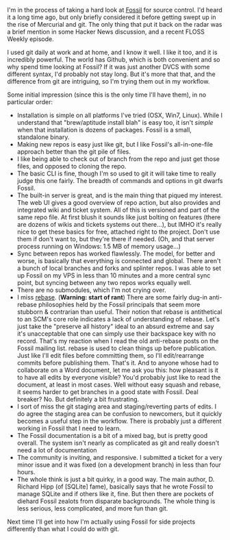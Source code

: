 I'm in the process of taking a hard look at [Fossil]() for source control. I'd heard
it a long time ago, but only briefly considered it before getting swept up in the
rise of Mercurial and git. The only thing that put it back on the radar was a 
brief mention in some Hacker News discussion, and a recent FLOSS Weekly
episode.

I used git daily at work and at home, and I know it well. I like it too, and it is incredibly powerful.  The world has Github, which is both convenient and
so why spend time looking at Fossil? If it was just another DVCS with some
different syntax, I'd probably not stay long. But it's more that that, and the 
difference from git are intriguing, so I'm trying them out in my workflow.

Some initial impression (since this is the only time I'll have them), in no
particular order:

- Installation is simple on all platforms I've tried (OSX, Win7, Linux).  While I understand that "brew/aptitude install blah" is easy too, it isn't _simple_ when
that installation is dozens of packages. Fossil is a small, standalone
binary.
- Making new repos is easy just like git, but I like Fossil's all-in-one-file approach better than the git pile of files.
- I like being able to check out of branch from the repo and just get those files,
and opposed to cloning the repo.
- The basic CLI is fine, though I'm so used to git it will take time to really judge this one fairly. The breadth of commands and options in git dwarfs Fossil.
- The built-in server is great, and is the main thing that piqued my interest. The web UI gives a good overview of repo action, but also provides and integrated wiki and ticket system. All of this is versioned and part of the same repo file. At first blush it sounds like just bolting on features (there are dozens of wikis and tickets systems out there...), but IMHO it's really nice to get these basics for free, attached right to the project. Don't use them if don't want to, but they're there if needed.  (Oh, and that server process running on Windows: 1.5 MB of memory usage...)
- Sync between repos has worked flawlessly. The model, for better and worse, is
basically that everything is connected and global. There aren't a bunch of local
branches and forks and splinter repos.  I was able to set up Fossil on my VPS
in less than 10 minutes and a more central sync point, but syncing between
any two repos works equally well.
- There are no submodules, which I'm not crying over.
- I miss [rebase](https://www.kernel.org/pub/software/scm/git/docs/git-rebase.html). (**Warning: start of rant**) There are some fairly dug-in anti-rebase philosophies held by the
Fossil principals that seem more stubborn & contrarian than useful. Their notion
that rebase is antithetical to an SCM's core role indicates a lack of understanding
of rebase. Let's just take the "preserve all history" ideal to an absurd extreme and
say it's unacceptable that one can simply use their backspace key with no record. That's my reaction when I read the old anti-rebase posts on the Fossil mailing list.
rebase is used to clean things up before publication.  Just like I'll edit files before
committing them, so I'll edit/rearrange commits before publishing them. That's it.
And to anyone whose had to collaborate on a Word document, let me ask you
this: how pleasant is it to have all edits by everyone visible? You'd probably just
like to read the document, at least in most cases. Well without easy squash and
rebase, it seems harder to get branches in a good state with Fossil. Deal breaker? No. But definitely a bit frustrating.
- I sort of miss the git staging area and staging/reverting parts of edits. I do agree
the staging area can be confusion to newcomers, but it quickly becomes a 
useful step in the workflow. There is probably just a different working in Fossil
that I need to learn.
- The Fossil documentation is a bit of a mixed bag, but is pretty good overall.
The system isn't nearly as complicated as git and really doesn't need a lot of
documentation
- The community is inviting, and responsive. I submitted a 
ticket for a very minor issue and it was fixed (on a development branch) in 
less than four hours.
- The whole think is just a bit quirky, in a good way. The main author, D. Richard
Hipp (of [SQLite] fame), basically says that he wrote Fossil to manage SQLite and if others like it, fine. But then there are pockets of diehard Fossil zealots from
disparate backgrounds. The whole thing is less serious, less complicated, and
more fun than git.

Next time I'll get into how I'm actually using Fossil for side projects differently
than what I could do with git.
